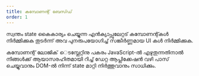```yaml
---
title: കമ്പോണന്റ് ബേസ്‍‍ഡ്
order: 1
---
```


സ്വന്തം state കൈകാര്യം ചെയ്യുന്ന എന്‍ക്യാപ്സുലേറ്റട് കമ്പോണന്റ്കള്‍ നിർമ്മിക്കുക തുടർന്ന് അവ പുനരുപയോഗിച്ച് സങ്കീർണ്ണമായ UI കൾ നിർമ്മിക്കുക.

കമ്പോണന്റ് ലോജിക്  െടമ്പ്ലേറ്റിനു പകരം JavaScript-ല്‍ എഴുതുന്നതിനാല്‍ നിങ്ങള്‍ക്ക് ആയാസരഹിതമായി റിച്ച് ഡേറ്റ ആപ്ലിക്കേഷന്‍ വഴി പാസ് ചെയ്യുവാനും DOM-ല്‍ നിന്ന് state മാറ്റി നിര്‍ത്തുവാനും സാധിക്കും.  
